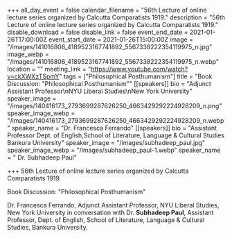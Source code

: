 +++
all_day_event = false
calendar_filename = "56th Lecture of online lecture series organized by Calcutta Comparatists 1919."
description = "56th Lecture of online lecture series organized by Calcutta Comparatists 1919."
disable_download = false
disable_link = false
event_end_date = 2021-01-26T17:00:00Z
event_start_date = 2021-01-26T15:00:00Z
image = "/images/141016806_4189523167741892_5567338222354119975_n.jpg"
image_webp = "/images/141016806_4189523167741892_5567338222354119975_n.webp"
location = ""
meeting_link = "https://www.youtube.com/watch?v=ckXWXzTSpmY"
tags = ["Philosophical Posthumanism"]
title = "Book Discussion: \"Philosophical Posthumanism\""
[[speakers]]
bio = "Adjunct Assistant Professor\nNYU Liberal Studies\nNew York University"
speaker_image = "/images/140416173_2793699287626250_4663429292224928209_n.png"
speaker_image_webp = "/images/140416173_2793699287626250_4663429292224928209_n.webp"
speaker_name = "Dr. Francesca Ferrando"
[[speakers]]
bio = "Assistant Professor Dept. of English,School of Literature, Language & Cultural Studies Bankura University"
speaker_image = "/images/subhadeep_paul.jpg"
speaker_image_webp = "/images/subhadeep_paul-1.webp"
speaker_name = " Dr. Subhadeep Paul"

+++
56th Lecture of online lecture series organized by Calcutta Comparatists 1919.  
  
Book Discussion: "Philosophical Posthumanism"  
  
Dr. Francesca Ferrando, Adjunct Assistant Professor, NYU Liberal Studies, New York University in conversation with Dr. **Subhadeep Paul**, Assistant Professor, Dept. of English, School of Literature, Language & Cultural Studies, Bankura University.